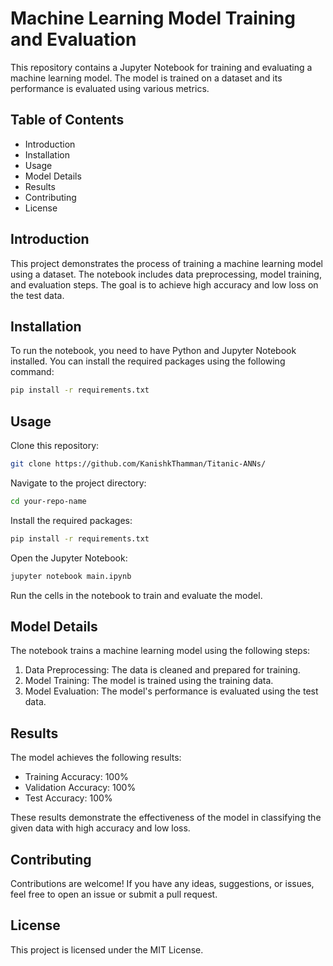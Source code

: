 # Machine Learning Model Training and Evaluation

This repository contains a Jupyter Notebook for training and evaluating a machine learning model. The model is trained on a dataset and its performance is evaluated using various metrics.

## Table of Contents
- Introduction
- Installation
- Usage
- Model Details
- Results
- Contributing
- License

## Introduction
This project demonstrates the process of training a machine learning model using a dataset. The notebook includes data preprocessing, model training, and evaluation steps. The goal is to achieve high accuracy and low loss on the test data.

## Installation
To run the notebook, you need to have Python and Jupyter Notebook installed. You can install the required packages using the following command:

```bash
pip install -r requirements.txt
```

## Usage
Clone this repository:

```bash
git clone https://github.com/KanishkThamman/Titanic-ANNs/
```

Navigate to the project directory:

```bash
cd your-repo-name
```

Install the required packages:

```bash
pip install -r requirements.txt
```

Open the Jupyter Notebook:

```bash
jupyter notebook main.ipynb
```

Run the cells in the notebook to train and evaluate the model.

## Model Details
The notebook trains a machine learning model using the following steps:

1. Data Preprocessing: The data is cleaned and prepared for training.
2. Model Training: The model is trained using the training data.
3. Model Evaluation: The model's performance is evaluated using the test data.

## Results
The model achieves the following results:

- Training Accuracy: 100%
- Validation Accuracy: 100%
- Test Accuracy: 100%

These results demonstrate the effectiveness of the model in classifying the given data with high accuracy and low loss.

## Contributing
Contributions are welcome! If you have any ideas, suggestions, or issues, feel free to open an issue or submit a pull request.

## License
This project is licensed under the MIT License.